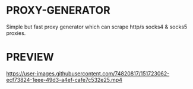 # PROXY-GENERATOR
Simple but fast proxy generator which can scrape http/s socks4 &amp; socks5 proxies.

# PREVIEW
https://user-images.githubusercontent.com/74820817/151723062-ecf73824-1eee-49d3-a4ef-cafe7c532e25.mp4
